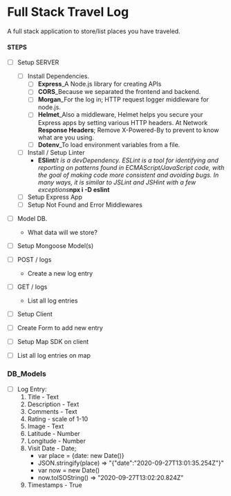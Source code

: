 # Full Stack Travel Log

A full stack application to store/list places you have traveled.

#### STEPS

- [ ] Setup SERVER

  - [ ] Install Dependencies.
    - [ ] **Express**_A Node.js library for creating APIs
    - [ ] **CORS**_Because we separated the frontend and backend.
    - [ ] **Morgan**_For the log in; HTTP request logger middleware for node.js.
    - [ ] **Helmet**_Also a middleware, Helmet helps you secure your Express apps by setting various HTTP headers. At Network **Response Headers**; Remove X-Powered-By to prevent to know what are you using.
    - [ ] **Dotenv**_To load environment variables from a file.
  - [ ] Install / Setup Linter
    - **ESlint**_It is a devDependency. ESLint is a tool for identifying and reporting on patterns found in ECMAScript/JavaScript code, with the goal of making code more consistent and avoiding bugs. In many ways, it is similar to JSLint and JSHint with a few exceptions_**npx i -D eslint**
  - [ ] Setup Express App
  - [ ] Setup Not Found and Error Middlewares

- [ ] Model DB.

  - What data will we store?

- [ ] Setup Mongoose Model(s)

- [ ] POST / logs

  - Create a new log entry

- [ ] GET / logs

  - List all log entries

- [ ] Setup Client

- [ ] Create Form to add new entry

- [ ] Setup Map SDK on client

- [ ] List all log entries on map

  

### DB_Models

- [ ] Log Entry:
  1. Title - Text
  2. Description - Text
  3. Comments  - Text
  4. Rating - scale of 1-10
  5. Image  - Text 
  6. Latitude - Number
  7. Longitude - Number
  8. Visit Date - Date;
     - var place = {date: new Date()}
     - JSON.stringify(place) => "{"date":"2020-09-27T13:01:35.254Z"}"
     - var now = new Date()
     - now.toISOString() => "2020-09-27T13:02:20.824Z"
  9. Timestamps - True